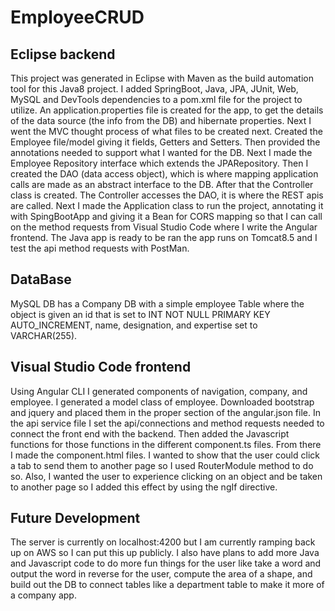 
# EmployeeCRUD

## Eclipse backend
This project was generated in Eclipse with Maven as the build automation tool for this Java8 project. I added SpringBoot, Java, JPA, JUnit, Web, MySQL and DevTools dependencies to a pom.xml file for the project to utilize. An application.properties file is created for the app, to get the details of the data source (the info from the DB) and hibernate properties. Next I went the MVC thought process of what files to be created next. Created the Employee file/model giving it fields, Getters and Setters. Then provided the annotations needed to support what I wanted for the DB. Next I made the Employee Repository interface which extends the JPARepository. Then I created the DAO (data access object), which is where mapping application calls are made as an abstract interface to the DB. After that the Controller class is created. The Controller accesses the DAO, it is where the REST apis are called. Next I made the Application class to run the project, annotating it with SpingBootApp and giving it a Bean for CORS mapping so that I can call on the method requests from Visual Studio Code where I write the Angular frontend. The Java app is ready to be ran the app runs on Tomcat8.5 and I test the api method requests with PostMan.

## DataBase
MySQL DB has a Company DB with a simple employee Table where the object is given an id that is set to INT NOT NULL PRIMARY KEY AUTO_INCREMENT, name, designation, and expertise set to VARCHAR(255).

## Visual Studio Code frontend
Using Angular CLI I generated components of navigation, company, and employee. I generated a model class of employee. Downloaded bootstrap and jquery and placed them in the proper section of the angular.json file. In the api service file I set the api/connections and method requests needed to connect the front end with the backend. Then added the Javascript functions for those functions in the different component.ts files. From there I made the component.html files. I wanted to show that the user could click a tab to send them to another page so I used RouterModule method to do so. Also, I wanted the user to experience clicking on an object and be taken to another page so I added this effect by using the ngIf directive.

## Future Development
The server is currently on localhost:4200 but I am currently ramping back up on AWS so I can put this up publicly.
I also have plans to add more Java and Javascript code to do more fun things for the user like take a word and output the word in reverse for the user, compute the area of a shape, and build out the DB to connect tables like a department table to make it more of a company app.

